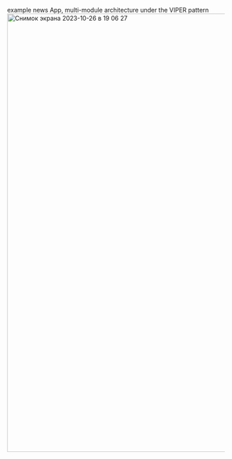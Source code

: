 example news App, multi-module architecture under the VIPER pattern
<img width="1013" alt="Снимок экрана 2023-10-26 в 19 06 27" src="https://github.com/yuriidevua/android_-sceleton/assets/149582996/2f04e659-1ed1-461b-b237-bc5752718fb0">
